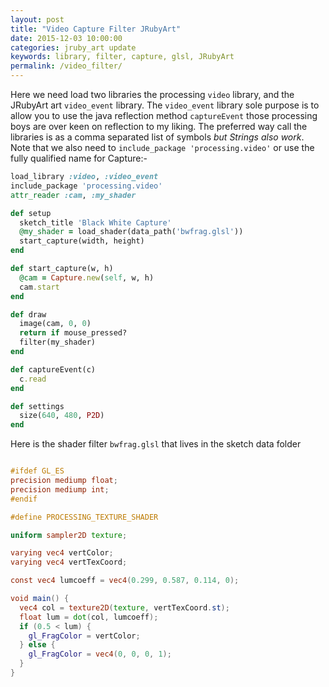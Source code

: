 ```yaml
---
layout: post
title: "Video Capture Filter JRubyArt"
date: 2015-12-03 10:00:00
categories: jruby_art update
keywords: library, filter, capture, glsl, JRubyArt
permalink: /video_filter/
---
```


Here we need load two libraries the processing `video` library, and the JRubyArt art `video_event` library. The `video_event` library sole purpose is to allow you to use the java reflection method `captureEvent` those processing boys are over keen on reflection to my liking. The preferred way call the libraries is as a comma separated list of symbols _but Strings also work_.  Note that we also need to `include_package 'processing.video'` or use the fully qualified name for Capture:-

```ruby
load_library :video, :video_event
include_package 'processing.video'
attr_reader :cam, :my_shader

def setup
  sketch_title 'Black White Capture'
  @my_shader = load_shader(data_path('bwfrag.glsl'))
  start_capture(width, height)
end

def start_capture(w, h)
  @cam = Capture.new(self, w, h)
  cam.start
end

def draw
  image(cam, 0, 0)
  return if mouse_pressed?
  filter(my_shader)
end

def captureEvent(c)
  c.read
end

def settings
  size(640, 480, P2D)
end

```

Here is the shader filter `bwfrag.glsl` that lives in the sketch data folder

```glsl

#ifdef GL_ES
precision mediump float;
precision mediump int;
#endif

#define PROCESSING_TEXTURE_SHADER

uniform sampler2D texture;

varying vec4 vertColor;
varying vec4 vertTexCoord;

const vec4 lumcoeff = vec4(0.299, 0.587, 0.114, 0);

void main() {
  vec4 col = texture2D(texture, vertTexCoord.st);
  float lum = dot(col, lumcoeff);
  if (0.5 < lum) {
    gl_FragColor = vertColor;
  } else {
    gl_FragColor = vec4(0, 0, 0, 1);
  }     
}

```

[library_loader]:https://github.com/ruby-processing/JRubyArt/blob/master/lib/jruby_art/library_loader.rb
